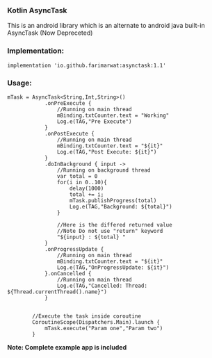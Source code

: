 ### Kotlin AsyncTask
This is an android library which is an alternate to android java built-in AsyncTask (Now Depreceted)

### Implementation:

    implementation 'io.github.farimarwat:asynctask:1.1'

### Usage:

```
mTask = AsyncTask<String,Int,String>()
            .onPreExecute {
                //Running on main thread
                mBinding.txtCounter.text = "Working"
                Log.e(TAG,"Pre Execute")
            }
            .onPostExecute {
                //Running on main thread
                mBinding.txtCounter.text = "${it}"
                Log.e(TAG,"Post Execute: ${it}")
            }
            .doInBackground { input ->
                //Running on background thread
                var total = 0
                for(i in 0..10){
                    delay(1000)
                    total += i;
                    mTask.publishProgress(total)
                    Log.e(TAG,"Background: ${total}")
                }

                //Here is the differed returned value
                //Note Do not use "return" keyword
                "${input} : ${total} "
            }
            .onProgressUpdate {
                //Running on main thread
                mBinding.txtCounter.text = "${it}"
                Log.e(TAG,"OnProgressUpdate: ${it}")
            }.onCancelled {
                //Running on main thread
                Log.e(TAG,"Cancelled: Thread: ${Thread.currentThread().name}")
            }


        //Execute the task inside coroutine
        CoroutineScope(Dispatchers.Main).launch {
            mTask.execute("Param one","Param two")
        }
```

**Note: Complete example app is included**
